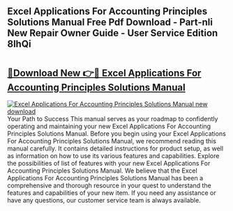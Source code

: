 ## Excel Applications For Accounting Principles Solutions Manual Free Pdf Download - Part-nli New Repair Owner Guide - User Service Edition 8lhQi

# <h2><a href="http://bc65464.oget.top/?id=Excel+Applications+For+Accounting+Principles+Solutions+Manual">🔗Download New 👉🔴 Excel Applications For Accounting Principles Solutions Manual</a></h2>

[![Excel Applications For Accounting Principles Solutions Manual new download](https://i.imgur.com/5g1atiW.png)](http://bc65464.oget.top/?id=Excel+Applications+For+Accounting+Principles+Solutions+Manual)
Your Path to Success This manual serves as your roadmap to confidently operating and maintaining your new Excel Applications For Accounting Principles Solutions Manual. Before you begin using your Excel Applications For Accounting Principles Solutions Manual, we recommend reading this manual carefully. It contains detailed instructions for product setup, as well as information on how to use its various features and capabilities. Explore the possibilities of list of features with your new Excel Applications For Accounting Principles Solutions Manual. We believe that the Excel Applications For Accounting Principles Solutions Manual has been a comprehensive and thorough resource in your quest to understand the features and capabilities of your new item. If you need any assistance or have any questions, our customer service team is always available.
